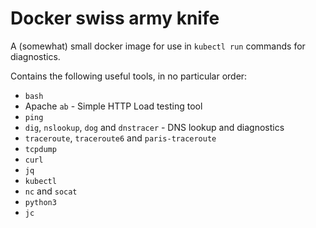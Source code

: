# Docker swiss army knife

A (somewhat) small docker image for use in `kubectl run` commands for diagnostics.

Contains the following useful tools, in no particular order:

* `bash`
* Apache `ab` - Simple HTTP Load testing tool
* `ping`
* `dig`, `nslookup`, `dog` and `dnstracer` - DNS lookup and diagnostics
* `traceroute`, `traceroute6` and `paris-traceroute`
* `tcpdump`
* `curl`
* `jq`
* `kubectl`
* `nc` and `socat`
* `python3`
* `jc`